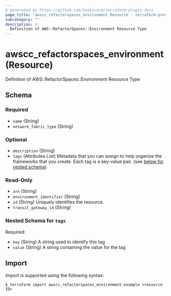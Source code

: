 ```yaml
---
# generated by https://github.com/hashicorp/terraform-plugin-docs
page_title: "awscc_refactorspaces_environment Resource - terraform-provider-awscc"
subcategory: ""
description: |-
  Definition of AWS::RefactorSpaces::Environment Resource Type
---
```


# awscc_refactorspaces_environment (Resource)

Definition of AWS::RefactorSpaces::Environment Resource Type



<!-- schema generated by tfplugindocs -->
## Schema

### Required

- `name` (String)
- `network_fabric_type` (String)

### Optional

- `description` (String)
- `tags` (Attributes List) Metadata that you can assign to help organize the frameworks that you create. Each tag is a key-value pair. (see [below for nested schema](#nestedatt--tags))

### Read-Only

- `arn` (String)
- `environment_identifier` (String)
- `id` (String) Uniquely identifies the resource.
- `transit_gateway_id` (String)

<a id="nestedatt--tags"></a>
### Nested Schema for `tags`

Required:

- `key` (String) A string used to identify this tag
- `value` (String) A string containing the value for the tag

## Import

Import is supported using the following syntax:

```shell
$ terraform import awscc_refactorspaces_environment.example <resource ID>
```
